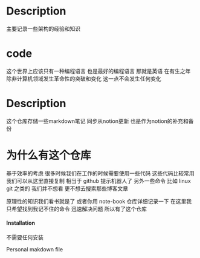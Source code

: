 # Description
主要记录一些架构的经验和知识
# code

这个世界上应该只有一种编程语言
也是最好的编程语言
那就是英语
在有生之年 除非计算机领域发生革命性的突破和变化
这一点不会发生任何变化

# Description

这个仓库存储一些markdown笔记 同步从notion更新 也是作为notion的补充和备份

# 为什么有这个仓库

基于效率的考虑 很多时候我们在工作的时候需要使用一些代码
这些代码比较常用 我们可以从这里直接复制 相当于 github 提示机器人了
另外一些命令 比如 linux git 之类的
我们并不想看 更不想去搜索那些博客文章

原理性的知识我们看书就是了 或者你用 note-book 仓库详细记录一下
在这里我只希望找到我记不住的命令 迅速解决问题
所以有了这个仓库

#### Installation

不需要任何安装

Personal makdown file